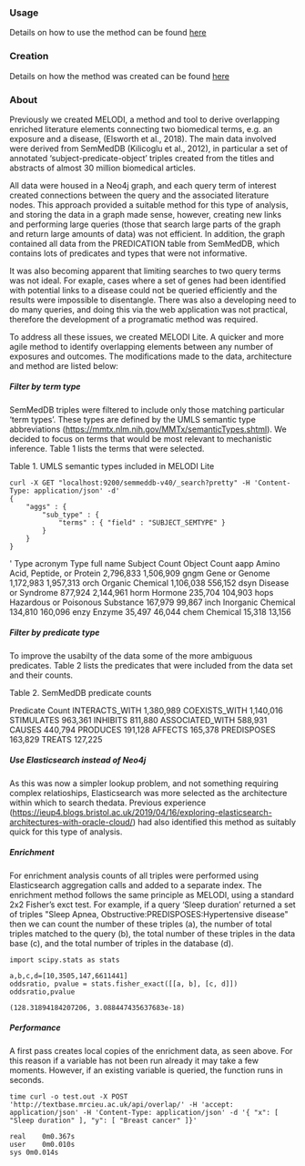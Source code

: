 ### Usage

Details on how to use the method can be found [here](Usage.md)

### Creation

Details on how the method was created can be found [here](Creation.md)

### About

Previously we created MELODI, a method and tool to derive overlapping enriched literature elements connecting two biomedical terms, e.g. an exposure and a disease, (Elsworth et al., 2018). The main data involved were derived from SemMedDB (Kilicoglu et al., 2012), in particular a set of annotated ‘subject-predicate-object’ triples created from the titles and abstracts of almost 30 million biomedical articles. 

All data were housed in a Neo4j graph, and each query term of interest created connections between the query and the associated literature nodes. This approach provided a suitable method for this type of analysis, and storing the data in a graph made sense, however, creating new links and performing large queries (those that search large parts of the graph and return large amounts of data) was not efficient. In addition, the graph contained all data from the PREDICATION table from SemMedDB, which contains lots of predicates and types that were not informative. 

It was also becoming apparent that limiting searches to two query terms was not ideal. For exaple, cases where a set of genes had been identified with potential links to a disease could not be queried efficiently and the results were impossible to disentangle. There was also a developing need to do many queries, and doing this via the web application was not practical, therefore the development of a programatic method was required.

To address all these issues, we created MELODI Lite. A quicker and more agile method to identify overlapping elements between any number of exposures and outcomes. The modifications made to the data, architecture and method are listed below:

##### Filter by term type

SemMedDB triples were filtered to include only those matching particular ‘term types’. These types are defined by the UMLS semantic type abbreviations (https://mmtx.nlm.nih.gov/MMTx/semanticTypes.shtml). We decided to focus on terms that would be most relevant to mechanistic inference. Table 1 lists the terms that were selected.

Table 1. UMLS semantic types included in MELODI Lite  

```
curl -X GET "localhost:9200/semmeddb-v40/_search?pretty" -H 'Content-Type: application/json' -d'
{
    "aggs" : {
        "sub_type" : {
            "terms" : { "field" : "SUBJECT_SEMTYPE" }
        }
    }
}
```

'
Type acronym	Type full name	Subject Count	Object Count
aapp	Amino Acid, Peptide, or Protein	2,796,833	1,506,909
gngm	Gene or Genome	1,172,983	1,957,313
orch	Organic Chemical	1,106,038	556,152
dsyn	Disease or Syndrome	877,924	2,144,961
horm	Hormone	235,704	104,903
hops	Hazardous or Poisonous Substance	167,979	99,867
inch	Inorganic Chemical	134,810	160,096
enzy	Enzyme	35,497	46,044
chem	Chemical	15,318	13,156


##### Filter by predicate type

To improve the usabilty of the data some of the more ambiguous predicates. Table 2 lists the predicates that were included from the data set and their counts.

Table 2. SemMedDB predicate counts

Predicate	Count
INTERACTS_WITH	1,380,989
COEXISTS_WITH	1,140,016
STIMULATES	963,361
INHIBITS	811,880
ASSOCIATED_WITH	588,931
CAUSES	440,794
PRODUCES	191,128
AFFECTS	165,378
PREDISPOSES	163,829
TREATS	127,225


##### Use Elasticsearch instead of Neo4j

As this was now a simpler lookup problem, and not something requiring complex relatioships, Elasticsearch was more selected as the architecture within which to search thedata. Previous experience (https://ieup4.blogs.bristol.ac.uk/2019/04/16/exploring-elasticsearch-architectures-with-oracle-cloud/) had also identified this method as suitably quick for this type of analysis. 
    
##### Enrichment

For enrichment analysis counts of all triples were performed using Elasticsearch aggregation calls and added to a separate index. The enrichment method follows the same principle as MELODI, using a standard 2x2 Fisher’s exct test. For example, if a query ‘Sleep duration’ returned a set of triples "Sleep Apnea, Obstructive:PREDISPOSES:Hypertensive disease" then we can count the number of these triples (a), the number of total triples matched to the query (b), the total number of these triples in the data base (c), and the total number of triples in the database (d).

```
import scipy.stats as stats

a,b,c,d=[10,3505,147,6611441]
oddsratio, pvalue = stats.fisher_exact([[a, b], [c, d]])
oddsratio,pvalue

(128.31894184207206, 3.088447435637683e-18)
```

##### Performance

A first pass creates local copies of the enrichment data, as seen above. For this reason if a variable has not been run already it may take a few moments. However, if an existing variable is queried, the function runs in seconds.

```
time curl -o test.out -X POST 'http://textbase.mrcieu.ac.uk/api/overlap/' -H 'accept: application/json' -H 'Content-Type: application/json' -d '{ "x": [ "Sleep duration" ], "y": [ "Breast cancer" ]}'

real	0m0.367s
user	0m0.010s
sys	0m0.014s
```

